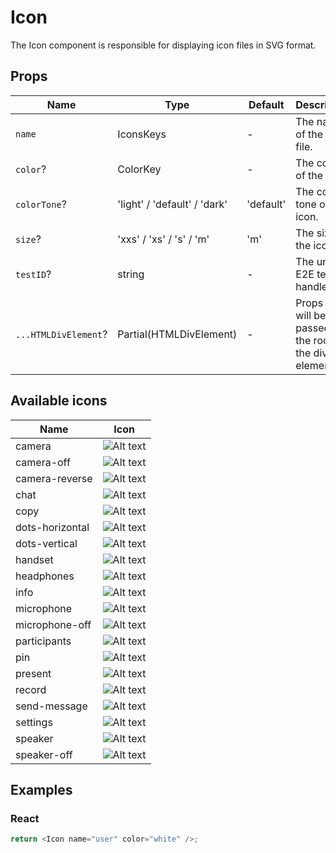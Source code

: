 # Icon

The Icon component is responsible for displaying icon files in SVG format.

## Props

| Name                 | Type                         | Default   | Description                                               |
| -------------------- | ---------------------------- | --------- | --------------------------------------------------------- |
| `name`               | IconsKeys                    | -         | The name of the icon file.                                |
| `color`?             | ColorKey                     | -         | The color of the icon.                                    |
| `colorTone`?         | 'light' / 'default' / 'dark' | 'default' | The color tone of the icon.                               |
| `size`?              | 'xxs' / 'xs' / 's' / 'm'     | 'm'       | The size of the icon.                                     |
| `testID`?            | string                       | -         | The unique E2E test handler.                              |
| `...HTMLDivElement`? | Partial(HTMLDivElement)      | -         | Props that will be passed to the root of the div element. |

## Available icons

| Name            | Icon                                                                    |
| --------------- | ----------------------------------------------------------------------- |
| camera          | ![Alt text](../../packages/common/src/assets/icons/camera.svg)          |
| camera-off      | ![Alt text](../../packages/common/src/assets/icons/camera-off.svg)      |
| camera-reverse  | ![Alt text](../../packages/common/src/assets/icons/camera-reverse.svg)  |
| chat            | ![Alt text](../../packages/common/src/assets/icons/chat.svg)            |
| copy            | ![Alt text](../../packages/common/src/assets/icons/copy.svg)            |
| dots-horizontal | ![Alt text](../../packages/common/src/assets/icons/dots-horizontal.svg) |
| dots-vertical   | ![Alt text](../../packages/common/src/assets/icons/dots-vertical.svg)   |
| handset         | ![Alt text](../../packages/common/src/assets/icons/handset.svg)         |
| headphones      | ![Alt text](../../packages/common/src/assets/icons/headphones.svg)      |
| info            | ![Alt text](../../packages/common/src/assets/icons/info.svg)            |
| microphone      | ![Alt text](../../packages/common/src/assets/icons/microphone.svg)      |
| microphone-off  | ![Alt text](../../packages/common/src/assets/icons/microphone-off.svg)  |
| participants    | ![Alt text](../../packages/common/src/assets/icons/participants.svg)    |
| pin             | ![Alt text](../../packages/common/src/assets/icons/pin.svg)             |
| present         | ![Alt text](../../packages/common/src/assets/icons/present.svg)         |
| record          | ![Alt text](../../packages/common/src/assets/icons/record.svg)          |
| send-message    | ![Alt text](../../packages/common/src/assets/icons/send-message.svg)    |
| settings        | ![Alt text](../../packages/common/src/assets/icons/settings.svg)        |
| speaker         | ![Alt text](../../packages/common/src/assets/icons/speaker.svg)         |
| speaker-off     | ![Alt text](../../packages/common/src/assets/icons/speaker-off.svg)     |

## Examples

### React

```javascript
return <Icon name="user" color="white" />;
```
